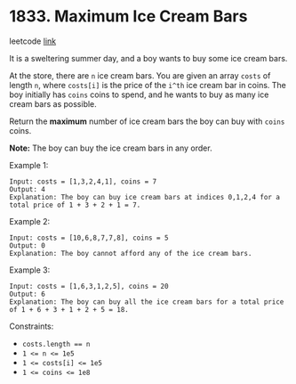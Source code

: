 # 1833. Maximum Ice Cream Bars

leetcode [link][problem]

It is a sweltering summer day, and a boy wants to buy some ice cream bars.

At the store, there are `n` ice cream bars. You are given an array `costs` of length `n`, where `costs[i]` is the price of the `i^th` ice cream bar in coins. The boy initially has `coins` coins to spend, and he wants to buy as many ice cream bars as possible. 

Return the **maximum** number of ice cream bars the boy can buy with `coins` coins.

**Note:** The boy can buy the ice cream bars in any order.

Example 1:

```
Input: costs = [1,3,2,4,1], coins = 7
Output: 4
Explanation: The boy can buy ice cream bars at indices 0,1,2,4 for a total price of 1 + 3 + 2 + 1 = 7.
```

Example 2:

```
Input: costs = [10,6,8,7,7,8], coins = 5
Output: 0
Explanation: The boy cannot afford any of the ice cream bars.
```

Example 3:

```
Input: costs = [1,6,3,1,2,5], coins = 20
Output: 6
Explanation: The boy can buy all the ice cream bars for a total price of 1 + 6 + 3 + 1 + 2 + 5 = 18.
```

Constraints:

* `costs.length == n`
* `1 <= n <= 1e5`
* `1 <= costs[i] <= 1e5`
* `1 <= coins <= 1e8`

[problem]: https://leetcode.com/contest/weekly-contest-237/problems/maximum-ice-cream-bars/
